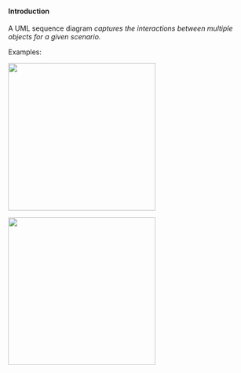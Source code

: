 <link rel="stylesheet" href="{{baseUrl}}/css/textbook.css">

<div class="website-content">

#### Introduction

<div id="main">

A UML sequence diagram _captures the interactions between multiple objects for a given scenario._

<tip-box>

Examples:

<img src="{{baseUrl}}/uml/sequenceDiagrams/introduction/introduction/images/textLogic.png" height="300" />
<p/>

<img src="{{baseUrl}}/uml/sequenceDiagrams/introduction/introduction/images/logicMinefield.png" height="300" />
<p/>

</tip-box>

<!-- extras ------------------------------------------------------------------------------------ -->

<panel header=":paperclip: Extras" expandable type="seamless" expanded>

  <panel header=":mortar_board: Learning Outcomes" expandable type="seamless">
    <include src="exercises.md" />
  </panel>

  <panel header=":package: Resources" expandable type="seamless">
    <include src="resources.md" />
  </panel>

</panel>

</div>
</div>

